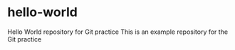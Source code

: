 # hello-world
Hello World repository for Git practice
This is an example repository for the Git practice